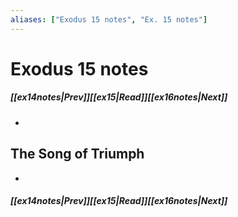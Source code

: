 ```yaml
---
aliases: ["Exodus 15 notes", "Ex. 15 notes"]
---
```

# Exodus 15 notes
##### <span class=arrow-left></span>[[ex14notes|Prev]]<span class=navigation-separator></span>[[ex15|Read]]<span class=navigation-separator></span>[[ex16notes|Next]]<span class=arrow-right></span>
- 
## The Song of Triumph
- 
##### <span class=arrow-left></span>[[ex14notes|Prev]]<span class=navigation-separator></span>[[ex15|Read]]<span class=navigation-separator></span>[[ex16notes|Next]]<span class=arrow-right></span>